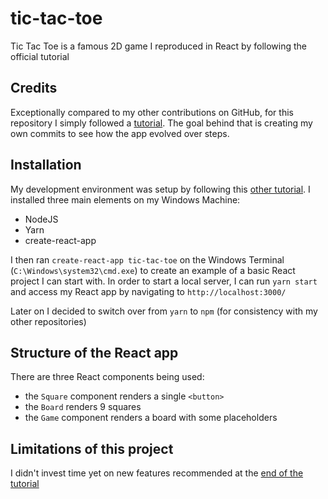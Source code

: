 # tic-tac-toe

Tic Tac Toe is a famous 2D game I reproduced in React by following the official tutorial

## Credits

Exceptionally compared to my other contributions on GitHub, for this repository I simply followed a [tutorial](https://reactjs.org/tutorial/tutorial.html). The goal behind that is creating my own commits to see how the app evolved over steps.

## Installation

My development environment was setup by following this [other tutorial](https://openclassrooms.com/courses/build-web-apps-with-reactjs/use-create-react-app-to-build-your-react-app).
I installed three main elements on my Windows Machine:

- NodeJS
- Yarn
- create-react-app

I then ran `create-react-app tic-tac-toe` on the Windows Terminal (`C:\Windows\system32\cmd.exe`) to create an example of a basic React project I can start with.
In order to start a local server, I can run `yarn start` and access my React app by navigating to `http://localhost:3000/`

Later on I decided to switch over from `yarn` to `npm` (for consistency with my other repositories)

## Structure of the React app

There are three React components being used:

- the `Square` component renders a single `<button>`
- the `Board` renders 9 squares
- the `Game` component renders a board with some placeholders

## Limitations of this project

I didn't invest time yet on new features recommended at the [end of the tutorial](https://reactjs.org/tutorial/tutorial.html#wrapping-up)
